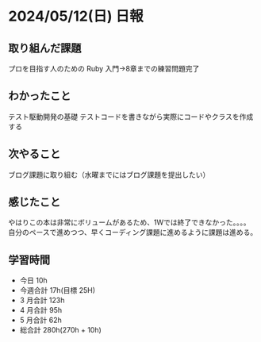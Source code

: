 # 2024/05/12(日) 日報

## 取り組んだ課題
プロを目指す人のための Ruby 入門→8章までの練習問題完了

## わかったこと
テスト駆動開発の基礎
テストコードを書きながら実際にコードやクラスを作成する

## 次やること
ブログ課題に取り組む（水曜までにはブログ課題を提出したい）

## 感じたこと
やはりこの本は非常にボリュームがあるため、1Wでは終了できなかった。。。。
自分のペースで進めつつ、早くコーディング課題に進めるように課題は進める。

## 学習時間

- 今日 10h
- 今週合計 17h(目標 25H)
- 3 月合計 123h
- 4 月合計 95h
- 5 月合計 62h
- 総合計 280h(270h + 10h)
